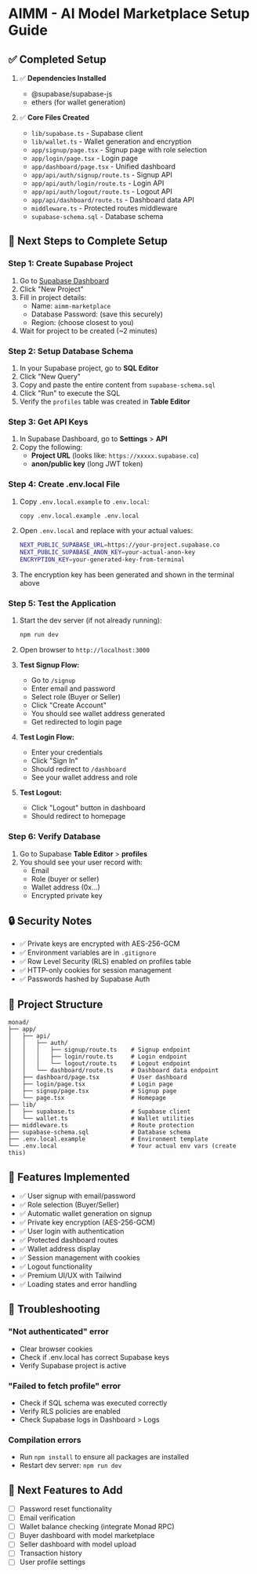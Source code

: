 # AIMM - AI Model Marketplace Setup Guide

## ✅ Completed Setup

1. ✅ **Dependencies Installed**
   - @supabase/supabase-js
   - ethers (for wallet generation)

2. ✅ **Core Files Created**
   - `lib/supabase.ts` - Supabase client
   - `lib/wallet.ts` - Wallet generation and encryption
   - `app/signup/page.tsx` - Signup page with role selection
   - `app/login/page.tsx` - Login page
   - `app/dashboard/page.tsx` - Unified dashboard
   - `app/api/auth/signup/route.ts` - Signup API
   - `app/api/auth/login/route.ts` - Login API
   - `app/api/auth/logout/route.ts` - Logout API
   - `app/api/dashboard/route.ts` - Dashboard data API
   - `middleware.ts` - Protected routes middleware
   - `supabase-schema.sql` - Database schema

## 🚀 Next Steps to Complete Setup

### Step 1: Create Supabase Project

1. Go to [Supabase Dashboard](https://supabase.com/dashboard)
2. Click "New Project"
3. Fill in project details:
   - Name: `aimm-marketplace`
   - Database Password: (save this securely)
   - Region: (choose closest to you)
4. Wait for project to be created (~2 minutes)

### Step 2: Setup Database Schema

1. In your Supabase project, go to **SQL Editor**
2. Click "New Query"
3. Copy and paste the entire content from `supabase-schema.sql`
4. Click "Run" to execute the SQL
5. Verify the `profiles` table was created in **Table Editor**

### Step 3: Get API Keys

1. In Supabase Dashboard, go to **Settings** > **API**
2. Copy the following:
   - **Project URL** (looks like: `https://xxxxx.supabase.co`)
   - **anon/public key** (long JWT token)

### Step 4: Create .env.local File

1. Copy `.env.local.example` to `.env.local`:
   ```bash
   copy .env.local.example .env.local
   ```

2. Open `.env.local` and replace with your actual values:
   ```bash
   NEXT_PUBLIC_SUPABASE_URL=https://your-project.supabase.co
   NEXT_PUBLIC_SUPABASE_ANON_KEY=your-actual-anon-key
   ENCRYPTION_KEY=your-generated-key-from-terminal
   ```

3. The encryption key has been generated and shown in the terminal above

### Step 5: Test the Application

1. Start the dev server (if not already running):
   ```bash
   npm run dev
   ```

2. Open browser to `http://localhost:3000`

3. **Test Signup Flow:**
   - Go to `/signup`
   - Enter email and password
   - Select role (Buyer or Seller)
   - Click "Create Account"
   - You should see wallet address generated
   - Get redirected to login page

4. **Test Login Flow:**
   - Enter your credentials
   - Click "Sign In"
   - Should redirect to `/dashboard`
   - See your wallet address and role

5. **Test Logout:**
   - Click "Logout" button in dashboard
   - Should redirect to homepage

### Step 6: Verify Database

1. Go to Supabase **Table Editor** > **profiles**
2. You should see your user record with:
   - Email
   - Role (buyer or seller)
   - Wallet address (0x...)
   - Encrypted private key

## 🔒 Security Notes

- ✅ Private keys are encrypted with AES-256-GCM
- ✅ Environment variables are in `.gitignore`
- ✅ Row Level Security (RLS) enabled on profiles table
- ✅ HTTP-only cookies for session management
- ✅ Passwords hashed by Supabase Auth

## 📁 Project Structure

```
monad/
├── app/
│   ├── api/
│   │   ├── auth/
│   │   │   ├── signup/route.ts    # Signup endpoint
│   │   │   ├── login/route.ts     # Login endpoint
│   │   │   └── logout/route.ts    # Logout endpoint
│   │   └── dashboard/route.ts     # Dashboard data endpoint
│   ├── dashboard/page.tsx         # User dashboard
│   ├── login/page.tsx             # Login page
│   ├── signup/page.tsx            # Signup page
│   └── page.tsx                   # Homepage
├── lib/
│   ├── supabase.ts                # Supabase client
│   └── wallet.ts                  # Wallet utilities
├── middleware.ts                  # Route protection
├── supabase-schema.sql            # Database schema
├── .env.local.example             # Environment template
└── .env.local                     # Your actual env vars (create this)
```

## 🎯 Features Implemented

- ✅ User signup with email/password
- ✅ Role selection (Buyer/Seller)
- ✅ Automatic wallet generation on signup
- ✅ Private key encryption (AES-256-GCM)
- ✅ User login with authentication
- ✅ Protected dashboard routes
- ✅ Wallet address display
- ✅ Session management with cookies
- ✅ Logout functionality
- ✅ Premium UI/UX with Tailwind
- ✅ Loading states and error handling

## 🔧 Troubleshooting

### "Not authenticated" error
- Clear browser cookies
- Check if .env.local has correct Supabase keys
- Verify Supabase project is active

### "Failed to fetch profile" error
- Check if SQL schema was executed correctly
- Verify RLS policies are enabled
- Check Supabase logs in Dashboard > Logs

### Compilation errors
- Run `npm install` to ensure all packages are installed
- Restart dev server: `npm run dev`

## 🚀 Next Features to Add

- [ ] Password reset functionality
- [ ] Email verification
- [ ] Wallet balance checking (integrate Monad RPC)
- [ ] Buyer dashboard with model marketplace
- [ ] Seller dashboard with model upload
- [ ] Transaction history
- [ ] User profile settings
